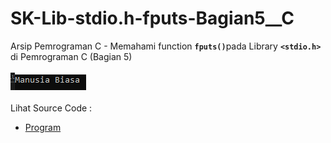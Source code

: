 # SK-Lib-stdio.h-fputs-Bagian5__C
Arsip Pemrograman C - Memahami function <code><b>fputs()</b></code>pada Library <code><b>&lt;stdio.h></b></code> di Pemrograman C (Bagian 5)<br><br>
<img src="https://github.com/RizkyKhapidsyah/SK-Lib-stdio.h-fputs-Bagian5__C/blob/master/SK-Lib-stdio.h-fputs-Bagian5__C/x64/result/001.PNG"><br><br>
Lihat Source Code : <br>
- <a href="https://github.com/RizkyKhapidsyah/SK-Lib-stdio.h-fputs-Bagian5__C/blob/master/SK-Lib-stdio.h-fputs-Bagian5__C/Source.c">Program</a>
